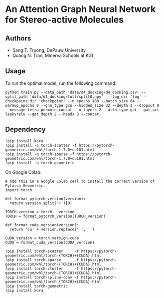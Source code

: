 # An Attention Graph Neural Network for Stereo-active Molecules

## Authors
- Sang T. Truong, DePauw University
- Quang N. Tran, Minerva Schools at KGI

## Usage
To run the optimal model, run the following command: 
```
python train.py --data_path 'data/d4_docking/d4_docking.csv' --split_path 'data/d4_docking/full/split0.npy'  --log_dir 'log' --checkpoint_dir 'checkpoint' --n_epochs 100 --batch_size 64 --warmup_epochs 0 --gnn_type gcn --hidden_size 32 --depth 2 --dropout 0 --message tetra_permute_concat --n_layers 2 --attn_type gat --gat_act leakyrelu --gat_depth 2 --heads 8 --concat
```
## Dependency
```
!pip install kora
!pip install -q torch-scatter -f https://pytorch-geometric.com/whl/torch-1.7.0+cu101.html
!pip install -q torch-sparse -f https://pytorch-geometric.com/whl/torch-1.7.0+cu101.html
!pip install -q torch-geometric
```
On Google Colab: 
```
# Add this in a Google Colab cell to install the correct version of Pytorch Geometric.
import torch

def format_pytorch_version(version):
  return version.split('+')[0]

TORCH_version = torch.__version__
TORCH = format_pytorch_version(TORCH_version)

def format_cuda_version(version):
  return 'cu' + version.replace('.', '')

CUDA_version = torch.version.cuda
CUDA = format_cuda_version(CUDA_version)

!pip install torch-scatter     -f https://pytorch-geometric.com/whl/torch-{TORCH}+{CUDA}.html
!pip install torch-sparse      -f https://pytorch-geometric.com/whl/torch-{TORCH}+{CUDA}.html
!pip install torch-cluster     -f https://pytorch-geometric.com/whl/torch-{TORCH}+{CUDA}.html
!pip install torch-spline-conv -f https://pytorch-geometric.com/whl/torch-{TORCH}+{CUDA}.html
!pip install torch-geometric
!pip install kora
```
